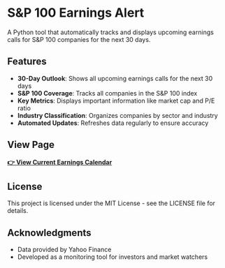 # S&P 100 Earnings Alert

A Python tool that automatically tracks and displays upcoming earnings calls for S&P 100 companies for the next 30 days.

## Features

- **30-Day Outlook**: Shows all upcoming earnings calls for the next 30 days
- **S&P 100 Coverage**: Tracks all companies in the S&P 100 index
- **Key Metrics**: Displays important information like market cap and P/E ratio
- **Industry Classification**: Organizes companies by sector and industry
- **Automated Updates**: Refreshes data regularly to ensure accuracy

## View Page

**[👉 View Current Earnings Calendar](alerts.md)**

## License

This project is licensed under the MIT License - see the LICENSE file for details.

## Acknowledgments

- Data provided by Yahoo Finance
- Developed as a monitoring tool for investors and market watchers